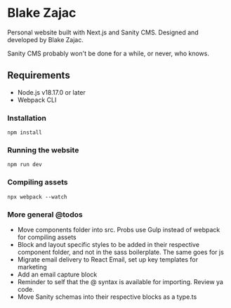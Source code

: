 # Blake Zajac

Personal website built with Next.js and Sanity CMS. Designed and developed by Blake Zajac.

Sanity CMS probably won't be done for a while, or never, who knows.

## Requirements

-   Node.js v18.17.0 or later
-   Webpack CLI

### Installation

```
npm install
```

### Running the website

```
npm run dev
```

### Compiling assets

```
npx webpack --watch
```

### More general @todos

-   Move components folder into src. Probs use Gulp instead of webpack for compiling assets
-   Block and layout specific styles to be added in their respective component folder, and not in the sass boilerplate. The same goes for js
-   Migrate email delivery to React Email, set up key templates for marketing
-   Add an email capture block
-   Reminder to self that the @ syntax is available for importing. Review ya code.
-   Move Sanity schemas into their respective blocks as a type.ts
